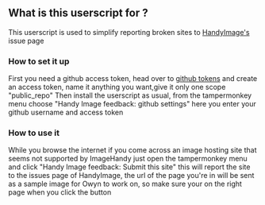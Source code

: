 ## What is this userscript for ?

This userscript is used to simplify reporting broken sites to [HandyImage's](https://github.com/Owyn/HandyImage/) issue page

### How to set it up

First you need a github access token, head over to [github tokens](https://github.com/settings/tokens) and create an access token, name it anything you want,give it only one scope "public_repo"
Then install the userscript as usual, from the tampermonkey menu choose "Handy Image feedback: github settings" here you enter your github username and access token

### How to use it

While you browse the internet if you come across an image hosting site that seems not supported by ImageHandy just open the tampermonkey menu and click "Handy Image feedback: Submit this site"
this will report the site to the issues page of HandyImage, the url of the page you're in will be sent as a sample image for Owyn to work on, so make sure your on the right page when you click the button